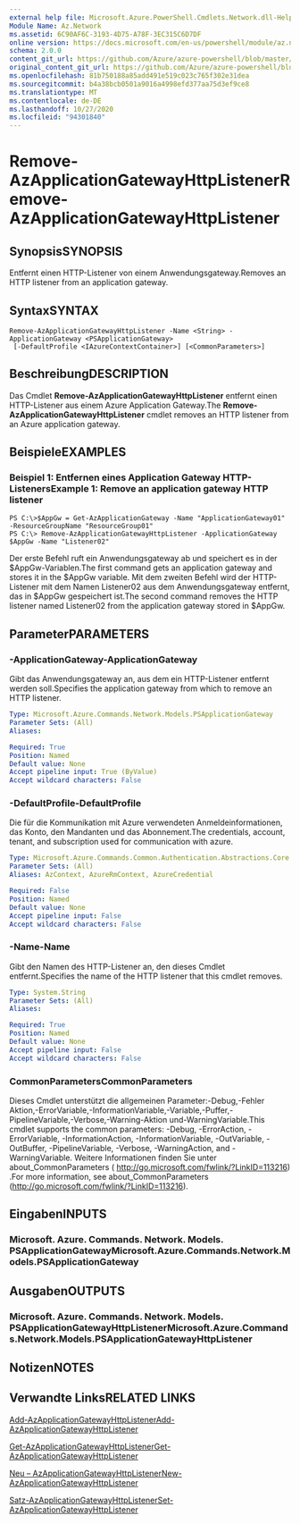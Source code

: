 ```yaml
---
external help file: Microsoft.Azure.PowerShell.Cmdlets.Network.dll-Help.xml
Module Name: Az.Network
ms.assetid: 6C90AF6C-3193-4D75-A78F-3EC315C6D7DF
online version: https://docs.microsoft.com/en-us/powershell/module/az.network/remove-azapplicationgatewayhttplistener
schema: 2.0.0
content_git_url: https://github.com/Azure/azure-powershell/blob/master/src/Network/Network/help/Remove-AzApplicationGatewayHttpListener.md
original_content_git_url: https://github.com/Azure/azure-powershell/blob/master/src/Network/Network/help/Remove-AzApplicationGatewayHttpListener.md
ms.openlocfilehash: 81b750188a85add491e519c023c765f302e31dea
ms.sourcegitcommit: b4a38bcb0501a9016a4998efd377aa75d3ef9ce8
ms.translationtype: MT
ms.contentlocale: de-DE
ms.lasthandoff: 10/27/2020
ms.locfileid: "94301840"
---
```

# <span data-ttu-id="37f8d-101">Remove-AzApplicationGatewayHttpListener</span><span class="sxs-lookup"><span data-stu-id="37f8d-101">Remove-AzApplicationGatewayHttpListener</span></span>

## <span data-ttu-id="37f8d-102">Synopsis</span><span class="sxs-lookup"><span data-stu-id="37f8d-102">SYNOPSIS</span></span>
<span data-ttu-id="37f8d-103">Entfernt einen HTTP-Listener von einem Anwendungsgateway.</span><span class="sxs-lookup"><span data-stu-id="37f8d-103">Removes an HTTP listener from an application gateway.</span></span>

## <span data-ttu-id="37f8d-104">Syntax</span><span class="sxs-lookup"><span data-stu-id="37f8d-104">SYNTAX</span></span>

```
Remove-AzApplicationGatewayHttpListener -Name <String> -ApplicationGateway <PSApplicationGateway>
 [-DefaultProfile <IAzureContextContainer>] [<CommonParameters>]
```

## <span data-ttu-id="37f8d-105">Beschreibung</span><span class="sxs-lookup"><span data-stu-id="37f8d-105">DESCRIPTION</span></span>
<span data-ttu-id="37f8d-106">Das Cmdlet **Remove-AzApplicationGatewayHttpListener** entfernt einen HTTP-Listener aus einem Azure Application Gateway.</span><span class="sxs-lookup"><span data-stu-id="37f8d-106">The **Remove-AzApplicationGatewayHttpListener** cmdlet removes an HTTP listener from an Azure application gateway.</span></span>

## <span data-ttu-id="37f8d-107">Beispiele</span><span class="sxs-lookup"><span data-stu-id="37f8d-107">EXAMPLES</span></span>

### <span data-ttu-id="37f8d-108">Beispiel 1: Entfernen eines Application Gateway HTTP-Listeners</span><span class="sxs-lookup"><span data-stu-id="37f8d-108">Example 1: Remove an application gateway HTTP listener</span></span>
```
PS C:\>$AppGw = Get-AzApplicationGateway -Name "ApplicationGateway01" -ResourceGroupName "ResourceGroup01"
PS C:\> Remove-AzApplicationGatewayHttpListener -ApplicationGateway $AppGw -Name "Listener02"
```

<span data-ttu-id="37f8d-109">Der erste Befehl ruft ein Anwendungsgateway ab und speichert es in der $AppGw-Variablen.</span><span class="sxs-lookup"><span data-stu-id="37f8d-109">The first command gets an application gateway and stores it in the $AppGw variable.</span></span>
<span data-ttu-id="37f8d-110">Mit dem zweiten Befehl wird der HTTP-Listener mit dem Namen Listener02 aus dem Anwendungsgateway entfernt, das in $AppGw gespeichert ist.</span><span class="sxs-lookup"><span data-stu-id="37f8d-110">The second command removes the HTTP listener named Listener02 from the application gateway stored in $AppGw.</span></span>

## <span data-ttu-id="37f8d-111">Parameter</span><span class="sxs-lookup"><span data-stu-id="37f8d-111">PARAMETERS</span></span>

### <span data-ttu-id="37f8d-112">-ApplicationGateway</span><span class="sxs-lookup"><span data-stu-id="37f8d-112">-ApplicationGateway</span></span>
<span data-ttu-id="37f8d-113">Gibt das Anwendungsgateway an, aus dem ein HTTP-Listener entfernt werden soll.</span><span class="sxs-lookup"><span data-stu-id="37f8d-113">Specifies the application gateway from which to remove an HTTP listener.</span></span>

```yaml
Type: Microsoft.Azure.Commands.Network.Models.PSApplicationGateway
Parameter Sets: (All)
Aliases:

Required: True
Position: Named
Default value: None
Accept pipeline input: True (ByValue)
Accept wildcard characters: False
```

### <span data-ttu-id="37f8d-114">-DefaultProfile</span><span class="sxs-lookup"><span data-stu-id="37f8d-114">-DefaultProfile</span></span>
<span data-ttu-id="37f8d-115">Die für die Kommunikation mit Azure verwendeten Anmeldeinformationen, das Konto, den Mandanten und das Abonnement.</span><span class="sxs-lookup"><span data-stu-id="37f8d-115">The credentials, account, tenant, and subscription used for communication with azure.</span></span>

```yaml
Type: Microsoft.Azure.Commands.Common.Authentication.Abstractions.Core.IAzureContextContainer
Parameter Sets: (All)
Aliases: AzContext, AzureRmContext, AzureCredential

Required: False
Position: Named
Default value: None
Accept pipeline input: False
Accept wildcard characters: False
```

### <span data-ttu-id="37f8d-116">-Name</span><span class="sxs-lookup"><span data-stu-id="37f8d-116">-Name</span></span>
<span data-ttu-id="37f8d-117">Gibt den Namen des HTTP-Listener an, den dieses Cmdlet entfernt.</span><span class="sxs-lookup"><span data-stu-id="37f8d-117">Specifies the name of the HTTP listener that this cmdlet removes.</span></span>

```yaml
Type: System.String
Parameter Sets: (All)
Aliases:

Required: True
Position: Named
Default value: None
Accept pipeline input: False
Accept wildcard characters: False
```

### <span data-ttu-id="37f8d-118">CommonParameters</span><span class="sxs-lookup"><span data-stu-id="37f8d-118">CommonParameters</span></span>
<span data-ttu-id="37f8d-119">Dieses Cmdlet unterstützt die allgemeinen Parameter:-Debug,-Fehler Aktion,-ErrorVariable,-InformationVariable,-Variable,-Puffer,-PipelineVariable,-Verbose,-Warning-Aktion und-WarningVariable.</span><span class="sxs-lookup"><span data-stu-id="37f8d-119">This cmdlet supports the common parameters: -Debug, -ErrorAction, -ErrorVariable, -InformationAction, -InformationVariable, -OutVariable, -OutBuffer, -PipelineVariable, -Verbose, -WarningAction, and -WarningVariable.</span></span> <span data-ttu-id="37f8d-120">Weitere Informationen finden Sie unter about_CommonParameters ( http://go.microsoft.com/fwlink/?LinkID=113216) .</span><span class="sxs-lookup"><span data-stu-id="37f8d-120">For more information, see about_CommonParameters (http://go.microsoft.com/fwlink/?LinkID=113216).</span></span>

## <span data-ttu-id="37f8d-121">Eingaben</span><span class="sxs-lookup"><span data-stu-id="37f8d-121">INPUTS</span></span>

### <span data-ttu-id="37f8d-122">Microsoft. Azure. Commands. Network. Models. PSApplicationGateway</span><span class="sxs-lookup"><span data-stu-id="37f8d-122">Microsoft.Azure.Commands.Network.Models.PSApplicationGateway</span></span>

## <span data-ttu-id="37f8d-123">Ausgaben</span><span class="sxs-lookup"><span data-stu-id="37f8d-123">OUTPUTS</span></span>

### <span data-ttu-id="37f8d-124">Microsoft. Azure. Commands. Network. Models. PSApplicationGatewayHttpListener</span><span class="sxs-lookup"><span data-stu-id="37f8d-124">Microsoft.Azure.Commands.Network.Models.PSApplicationGatewayHttpListener</span></span>

## <span data-ttu-id="37f8d-125">Notizen</span><span class="sxs-lookup"><span data-stu-id="37f8d-125">NOTES</span></span>

## <span data-ttu-id="37f8d-126">Verwandte Links</span><span class="sxs-lookup"><span data-stu-id="37f8d-126">RELATED LINKS</span></span>

[<span data-ttu-id="37f8d-127">Add-AzApplicationGatewayHttpListener</span><span class="sxs-lookup"><span data-stu-id="37f8d-127">Add-AzApplicationGatewayHttpListener</span></span>](./Add-AzApplicationGatewayHttpListener.md)

[<span data-ttu-id="37f8d-128">Get-AzApplicationGatewayHttpListener</span><span class="sxs-lookup"><span data-stu-id="37f8d-128">Get-AzApplicationGatewayHttpListener</span></span>](./Get-AzApplicationGatewayHttpListener.md)

[<span data-ttu-id="37f8d-129">Neu – AzApplicationGatewayHttpListener</span><span class="sxs-lookup"><span data-stu-id="37f8d-129">New-AzApplicationGatewayHttpListener</span></span>](./New-AzApplicationGatewayHttpListener.md)

[<span data-ttu-id="37f8d-130">Satz-AzApplicationGatewayHttpListener</span><span class="sxs-lookup"><span data-stu-id="37f8d-130">Set-AzApplicationGatewayHttpListener</span></span>](./Set-AzApplicationGatewayHttpListener.md)



